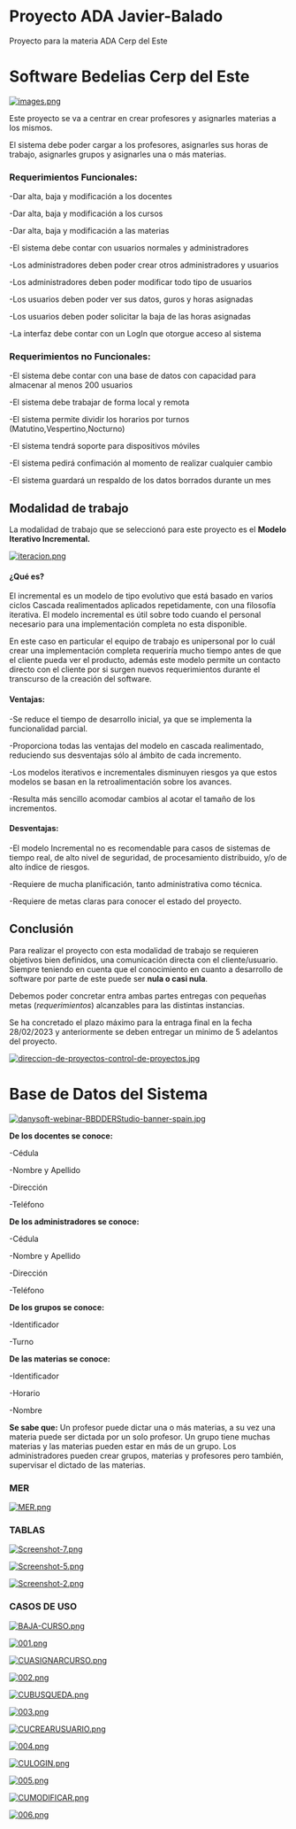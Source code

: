 # Proyecto ADA Javier-Balado
Proyecto para la materia ADA Cerp del Este

# Software Bedelias Cerp del Este
[![images.png](https://i.postimg.cc/q70r0tkR/images.png)](https://postimg.cc/v4PktZxF)


Este proyecto se va a centrar en crear profesores y asignarles materias a los mismos.

El sistema debe poder cargar a los profesores, asignarles sus horas de trabajo, asignarles grupos y asignarles una o más materias.

### Requerimientos Funcionales:

  -Dar alta, baja y modificación a los docentes
  
  -Dar alta, baja y modificación a los cursos
  
  -Dar alta, baja y modificación a las materias
  
  -El sistema debe contar con usuarios normales y administradores
  
  -Los administradores deben poder crear otros administradores y usuarios
  
  -Los administradores deben poder modificar todo tipo de usuarios
  
  -Los usuarios deben poder ver sus datos, guros y horas asignadas
  
  -Los usuarios deben poder solicitar la baja de las horas asignadas
  
  -La interfaz debe contar con un LogIn que otorgue acceso al sistema
  
  
### Requerimientos no Funcionales:

  -El sistema debe contar con una base de datos con capacidad para almacenar al menos 200 usuarios
  
  -El sistema debe trabajar de forma local y remota
  
  -El sistema permite dividir los horarios por turnos (Matutino,Vespertino,Nocturno)
  
  -El sistema tendrá soporte para dispositivos móviles
  
  -El sistema pedirá confimación al momento de realizar cualquier cambio
  
  -El sistema guardará un respaldo de los datos borrados durante un mes
  
  
  ## Modalidad de trabajo
  
  La modalidad de trabajo que se seleccionó para este proyecto es el **Modelo Iterativo Incremental.**
  
  [![iteracion.png](https://i.postimg.cc/Y28TLntt/iteracion.png)](https://postimg.cc/kD6TkyVH)
  
  #### ¿Qué es?
  
El incremental es un modelo de tipo evolutivo que está basado en
varios ciclos Cascada realimentados aplicados repetidamente, con
una filosofía iterativa.
El modelo incremental es útil sobre todo cuando el personal
necesario para una implementación completa no esta disponible.

En este caso en particular el equipo de trabajo es unipersonal por lo cuál crear una implementación completa requeriría mucho tiempo
antes de que el cliente pueda ver el producto, además este modelo permite un contacto directo con el cliente por si surgen nuevos requerimientos
durante el transcurso de la creación del software.

#### Ventajas:

-Se reduce el tiempo de desarrollo inicial, ya que se implementa la funcionalidad parcial.


-Proporciona todas las ventajas del modelo en cascada realimentado, reduciendo sus desventajas sólo al ámbito de cada incremento.

-Los modelos iterativos e incrementales disminuyen riesgos ya
que estos modelos se basan en la retroalimentación sobre los
avances.


-Resulta más sencillo acomodar cambios al acotar el tamaño
de los incrementos.

#### Desventajas:

-El modelo Incremental no es recomendable para
casos de sistemas de tiempo real, de alto nivel de
seguridad, de procesamiento distribuido, y/o de alto
índice de riesgos.

-Requiere de mucha planificación, tanto administrativa
como técnica.

-Requiere de metas claras para conocer el estado del
proyecto.

## Conclusión

Para realizar el proyecto con esta modalidad de trabajo se requieren objetivos bien definidos, una comunicación directa con el cliente/usuario. Siempre teniendo en cuenta que el conocimiento en cuanto a desarrollo de software por parte de este puede ser **nula o casi nula**.

Debemos poder concretar entra ambas partes entregas con pequeñas metas (*requerimientos*) alcanzables para las distintas instancias.

Se ha concretado el plazo máximo para la entraga final en la fecha 28/02/2023 y anteriormente se deben entregar un minimo de 5 adelantos del proyecto.

[![direccion-de-proyectos-control-de-proyectos.jpg](https://i.postimg.cc/Hx7ZvgKg/direccion-de-proyectos-control-de-proyectos.jpg)](https://postimg.cc/JDM5t9M6)


# Base de Datos del Sistema

[![danysoft-webinar-BBDDERStudio-banner-spain.jpg](https://i.postimg.cc/66PbZzHZ/danysoft-webinar-BBDDERStudio-banner-spain.jpg)](https://postimg.cc/MXyY20JZ)

**De los docentes se conoce:**

-Cédula

-Nombre y Apellido

-Dirección

-Teléfono

**De los administradores se conoce:**

-Cédula

-Nombre y Apellido

-Dirección

-Teléfono

**De los grupos se conoce:**

-Identificador

-Turno

**De las materias se conoce:**

-Identificador

-Horario

-Nombre

**Se sabe que:** Un profesor puede dictar una o más materias, a su vez una materia puede ser dictada por un solo profesor. Un grupo tiene muchas materias y las    materias pueden estar en más de un grupo. Los administradores pueden crear grupos, materias y profesores pero también, supervisar el dictado de las materias.

### MER

[![MER.png](https://i.postimg.cc/brwCh875/MER.png)](https://postimg.cc/9RstP3FP)

### TABLAS

[![Screenshot-7.png](https://i.postimg.cc/MpsLXchP/Screenshot-7.png)](https://postimg.cc/w1m2GBxL)

[![Screenshot-5.png](https://i.postimg.cc/qqVbWSFy/Screenshot-5.png)](https://postimg.cc/DJ6PXjnw)

[![Screenshot-2.png](https://i.postimg.cc/v83fJW9N/Screenshot-2.png)](https://postimg.cc/QVKF5KfQ)

### CASOS DE USO

[![BAJA-CURSO.png](https://i.postimg.cc/1Xdt90pG/BAJA-CURSO.png)](https://postimg.cc/T5rG0DN1)

[![001.png](https://i.postimg.cc/LX50zHM9/001.png)](https://postimg.cc/0Mgfv1QF)

[![CUASIGNARCURSO.png](https://i.postimg.cc/TP2pJPYW/CUASIGNARCURSO.png)](https://postimg.cc/pm7W2Rj2)

[![002.png](https://i.postimg.cc/q7gp76vQ/002.png)](https://postimg.cc/ns8yRz7Q)

[![CUBUSQUEDA.png](https://i.postimg.cc/3NjTqgtr/CUBUSQUEDA.png)](https://postimg.cc/H8LRc7GF)

[![003.png](https://i.postimg.cc/pdj1kPGR/003.png)](https://postimg.cc/8F1Hzgg0)

[![CUCREARUSUARIO.png](https://i.postimg.cc/rss1nJVx/CUCREARUSUARIO.png)](https://postimg.cc/p5N5yKnL)

[![004.png](https://i.postimg.cc/tRvt1Lk5/004.png)](https://postimg.cc/BtD1k7dL)

[![CULOGIN.png](https://i.postimg.cc/TPcnTShn/CULOGIN.png)](https://postimg.cc/3ydkBtXw)

[![005.png](https://i.postimg.cc/ZKy3W0Cb/005.png)](https://postimg.cc/qz4gYJsS)

[![CUMODIFICAR.png](https://i.postimg.cc/766JwZFy/CUMODIFICAR.png)](https://postimg.cc/R3kZT4CP)

[![006.png](https://i.postimg.cc/HxV03zs5/006.png)](https://postimg.cc/5YWF2wzN)
